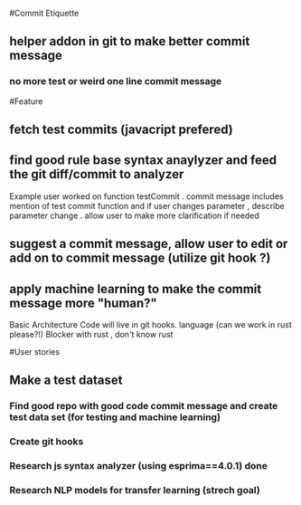 #Commit Etiquette 


## helper addon in git to make better commit message
### no more test or weird one line commit message


#Feature

## fetch test commits (javacript prefered)
## find good rule base syntax anaylyzer and feed the git diff/commit to analyzer
Example user worked on function testCommit . commit message includes mention of test commit function and 
if user changes parameter , describe parameter change . allow user to make more clarification if needed 
## suggest a commit message, allow user to edit or add on to commit message (utilize git hook ?)
## apply machine learning to make the commit message more "human?" 



 Basic Architecture 
Code will live in git hooks. 
language (can we work in rust please?!)  Blocker with rust , don't know rust 



#User stories 
## Make a test dataset 
### Find good repo with good code commit message and create test data set (for testing and machine learning)
### Create git hooks 
### Research js syntax analyzer (using esprima==4.0.1) done
### Research NLP models for transfer learning (strech goal)

